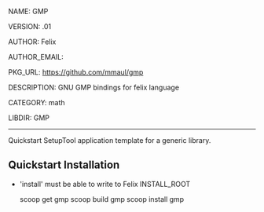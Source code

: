NAME: GMP

VERSION: .01  

AUTHOR: Felix

AUTHOR_EMAIL: 

PKG_URL: https://github.com/mmaul/gmp

DESCRIPTION: GNU GMP bindings for felix language

CATEGORY: math

LIBDIR: GMP

-----
Quickstart SetupTool application template for a generic library.

## Quickstart Installation ##
* 'install' must be able to write to Felix INSTALL_ROOT

    scoop get gmp
    scoop build gmp
    scoop install gmp

